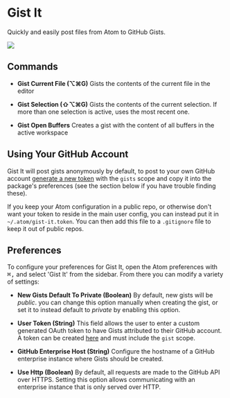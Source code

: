 # Gist It

Quickly and easily post files from Atom to GitHub Gists.

![](https://raw.github.com/rpowelll/gist-it/master/media/screencast.gif)

## Commands

- **Gist Current File (⌥⌘G)** Gists the contents of the current file in the editor

- **Gist Selection (⇧⌥⌘G)** Gists the contents of the current selection. If more
  than one selection is active, uses the most recent one.

- **Gist Open Buffers** Creates a gist with the content of all buffers in the active
  workspace

## Using Your GitHub Account

Gist It will post gists anonymously by default, to post to your own GitHub
account [generate a new token](https://github.com/settings/tokens/new) with the
`gists` scope and copy it into the package's preferences (see the section below
if you have trouble finding these).

If you keep your Atom configuration in a public repo, or otherwise don't want
your token to reside in the main user config, you can instead put it in
`~/.atom/gist-it.token`. You can then add this file to a `.gitignore` file to
keep it out of public repos.

## Preferences

To configure your preferences for Gist It, open the Atom preferences with
<kbd>⌘,</kbd> and select 'Gist It' from the sidebar. From there
you can modify a variety of settings:

- **New Gists Default To Private (Boolean)** By default, new gists will be
  _public_. you can change this option manually when creating the gist, or
  set it to instead default to _private_ by enabling this option.

- **User Token (String)** This field allows the user to enter a custom generated
  OAuth token to have Gists attributed to their GitHub account. A token can be
  created [here](https://github.com/settings/tokens/new) and must include the
  `gist` scope.

- **GitHub Enterprise Host (String)** Configure the hostname of a GitHub enterprise
  instance where Gists should be created.

- **Use Http (Boolean)** By default, all requests are made to the GitHub API over HTTPS.
  Setting this option allows communicating with an enterprise instance that is only
  served over HTTP.
